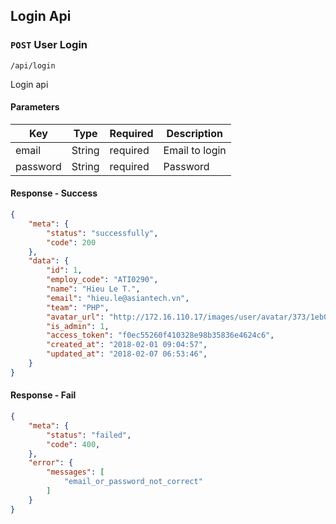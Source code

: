 ## Login Api

### `POST` User Login

```
/api/login
```
Login api

#### Parameters
| Key | Type | Required | Description |
|---|---|---|---|
| email | String | required | Email to login |
| password | String | required | Password |

#### Response - Success
```json
{
    "meta": {
        "status": "successfully",
        "code": 200
    },
    "data": {
        "id": 1,
        "employ_code": "ATI0290",
        "name": "Hieu Le T.",
        "email": "hieu.le@asiantech.vn",
        "team": "PHP",
        "avatar_url": "http://172.16.110.17/images/user/avatar/373/1eb050875d.png",
        "is_admin": 1,
        "access_token": "f0ec55260f410328e98b35836e4624c6",
        "created_at": "2018-02-01 09:04:57",
        "updated_at": "2018-02-07 06:53:46",
    }
}
```

#### Response - Fail
```json
{
    "meta": {
        "status": "failed",
        "code": 400,
    },
    "error": {
        "messages": [
            "email_or_password_not_correct"
        ]
    }
}
```
